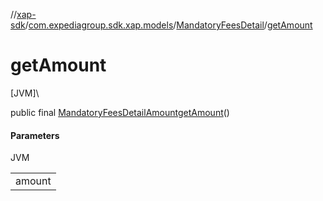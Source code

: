 //[xap-sdk](../../../index.md)/[com.expediagroup.sdk.xap.models](../index.md)/[MandatoryFeesDetail](index.md)/[getAmount](get-amount.md)

# getAmount

[JVM]\

public final [MandatoryFeesDetailAmount](../-mandatory-fees-detail-amount/index.md)[getAmount](get-amount.md)()

#### Parameters

JVM

| |
|---|
| amount |
